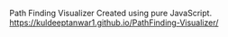 Path Finding Visualizer Created using pure JavaScript.
https://kuldeeptanwar1.github.io/PathFinding-Visualizer/
